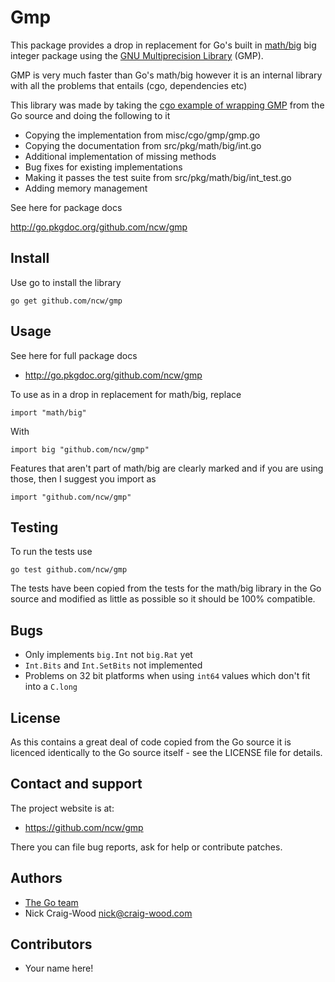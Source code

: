 Gmp
===

This package provides a drop in replacement for Go's built in
[math/big](http://golang.org/pkg/math/big/) big integer package using
the [GNU Multiprecision Library](http://gmplib.org/) (GMP).

GMP is very much faster than Go's math/big however it is an internal
library with all the problems that entails (cgo, dependencies etc)

This library was made by taking the [cgo example of wrapping
GMP](http://golang.org/misc/cgo/gmp/gmp.go) from the Go source and
doing the following to it

* Copying the implementation from misc/cgo/gmp/gmp.go
* Copying the documentation from src/pkg/math/big/int.go
* Additional implementation of missing methods
* Bug fixes for existing implementations
* Making it passes the test suite from src/pkg/math/big/int_test.go
* Adding memory management

See here for package docs

  http://go.pkgdoc.org/github.com/ncw/gmp

Install
-------

Use go to install the library

    go get github.com/ncw/gmp

Usage
-----

See here for full package docs

* http://go.pkgdoc.org/github.com/ncw/gmp

To use as in a drop in replacement for math/big, replace

    import "math/big"

With

    import big "github.com/ncw/gmp"

Features that aren't part of math/big are clearly marked and if you
are using those, then I suggest you import as

    import "github.com/ncw/gmp"
    
Testing
-------

To run the tests use

    go test github.com/ncw/gmp

The tests have been copied from the tests for the math/big library in
the Go source and modified as little as possible so it should be 100%
compatible.

Bugs
----

* Only implements `big.Int` not `big.Rat` yet
* `Int.Bits` and `Int.SetBits` not implemented
* Problems on 32 bit platforms when using `int64` values which don't fit into a `C.long`

License
-------

As this contains a great deal of code copied from the Go source it is
licenced identically to the Go source itself - see the LICENSE file
for details.

Contact and support
-------------------

The project website is at:

* https://github.com/ncw/gmp

There you can file bug reports, ask for help or contribute patches.

Authors
-------

* [The Go team](http://golang.org/AUTHORS)
* Nick Craig-Wood <nick@craig-wood.com>

Contributors
------------

* Your name here!
